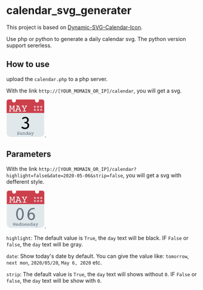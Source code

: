 # calendar_svg_generater

This project is based on [Dynamic-SVG-Calendar-Icon](https://github.com/edent/Dynamic-SVG-Calendar-Icon).

Use php or python to generate a daily calendar svg. The python version support sererless.

## How to use

upload the `calendar.php` to a php server.

With the link `http://[YOUR_MOMAIN_OR_IP]/calendar`, you will get a svg.

<img src="./img/default.jpg" width="20%">.

## Parameters

With the link `http://[YOUR_MOMAIN_OR_IP]/calendar?highlight=false&date=2020-05-06&strip=false`, you will get a svg with defferent style.

<img src="./img/with_params.jpg" width="20%">.

`highlight`: The default value is `True`, the `day` text will be black. IF `False` or `false`, the `day` text will be gray.

`date`: Show today's date by default. You can give the value like: `tomorrow`, `next mon`, `2020/05/20`, `May 6, 2020` etc.

`strip`: The default value is `True`, the `day` text will shows without `0`. IF `False` or `false`, the `day` text will be show with `0`.


